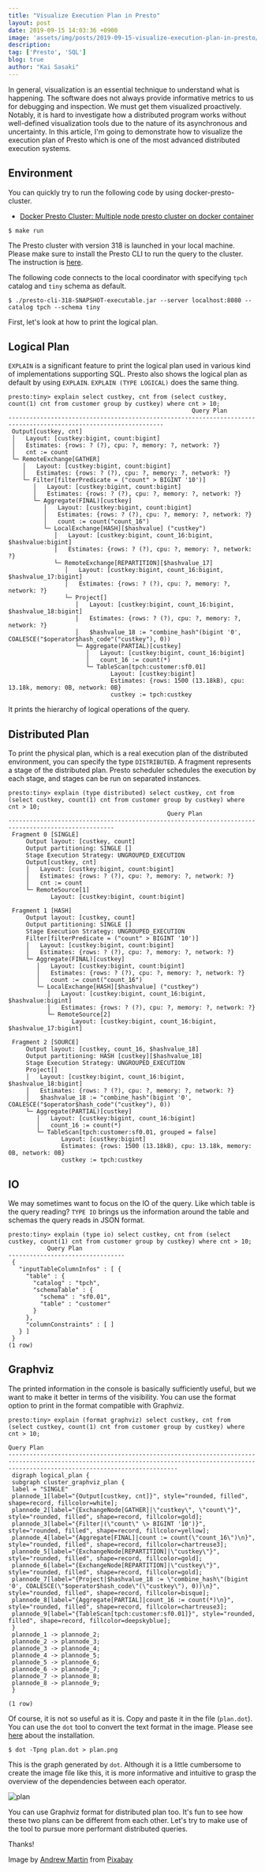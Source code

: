 ```yaml
---
title: "Visualize Execution Plan in Presto"
layout: post
date: 2019-09-15 14:03:36 +0900
image: 'assets/img/posts/2019-09-15-visualize-execution-plan-in-presto/catch.jpg'
description:
tag: ['Presto', 'SQL']
blog: true
author: "Kai Sasaki"
---
```


In general, visualization is an essential technique to understand what is happening. The software does not always provide informative metrics to us for debugging and inspection. We must get them visualized proactively. Notably, it is hard to investigate how a distributed program works without well-defined visualization tools due to the nature of its asynchronous and uncertainty. In this article, I'm going to demonstrate how to visualize the execution plan of Presto which is one of the most advanced distributed execution systems.

## Environment

You can quickly try to run the following code by using docker-presto-cluster.

* [Docker Presto Cluster: Multiple node presto cluster on docker container](https://github.com/Lewuathe/docker-presto-cluster)

```
$ make run
```

The Presto cluster with version 318 is launched in your local machine. Please make sure to install the Presto CLI to run the query to the cluster. The instruction is [here](https://prestosql.io/docs/current/installation/cli.html).

The following code connects to the local coordinator with specifying `tpch` catalog and `tiny` schema as default.

```
$ ./presto-cli-318-SNAPSHOT-executable.jar --server localhost:8080 --catalog tpch --schema tiny
```

First, let's look at how to print the logical plan.

## Logical Plan

`EXPLAIN` is a significant feature to print the logical plan used in various kind of implementations supporting SQL. Presto also shows the logical plan as default by using `EXPLAIN`. `EXPLAIN (TYPE LOGICAL)` does the same thing.

```
presto:tiny> explain select custkey, cnt from (select custkey, count(1) cnt from customer group by custkey) where cnt > 10;
                                                    Query Plan
------------------------------------------------------------------------------------------------------------------
 Output[custkey, cnt]
 │   Layout: [custkey:bigint, count:bigint]
 │   Estimates: {rows: ? (?), cpu: ?, memory: ?, network: ?}
 │   cnt := count
 └─ RemoteExchange[GATHER]
    │   Layout: [custkey:bigint, count:bigint]
    │   Estimates: {rows: ? (?), cpu: ?, memory: ?, network: ?}
    └─ Filter[filterPredicate = ("count" > BIGINT '10')]
       │   Layout: [custkey:bigint, count:bigint]
       │   Estimates: {rows: ? (?), cpu: ?, memory: ?, network: ?}
       └─ Aggregate(FINAL)[custkey]
          │   Layout: [custkey:bigint, count:bigint]
          │   Estimates: {rows: ? (?), cpu: ?, memory: ?, network: ?}
          │   count := count("count_16")
          └─ LocalExchange[HASH][$hashvalue] ("custkey")
             │   Layout: [custkey:bigint, count_16:bigint, $hashvalue:bigint]
             │   Estimates: {rows: ? (?), cpu: ?, memory: ?, network: ?}
             └─ RemoteExchange[REPARTITION][$hashvalue_17]
                │   Layout: [custkey:bigint, count_16:bigint, $hashvalue_17:bigint]
                │   Estimates: {rows: ? (?), cpu: ?, memory: ?, network: ?}
                └─ Project[]
                   │   Layout: [custkey:bigint, count_16:bigint, $hashvalue_18:bigint]
                   │   Estimates: {rows: ? (?), cpu: ?, memory: ?, network: ?}
                   │   $hashvalue_18 := "combine_hash"(bigint '0', COALESCE("$operator$hash_code"("custkey"), 0))
                   └─ Aggregate(PARTIAL)[custkey]
                      │   Layout: [custkey:bigint, count_16:bigint]
                      │   count_16 := count(*)
                      └─ TableScan[tpch:customer:sf0.01]
                             Layout: [custkey:bigint]
                             Estimates: {rows: 1500 (13.18kB), cpu: 13.18k, memory: 0B, network: 0B}
                             custkey := tpch:custkey
```

It prints the hierarchy of logical operations of the query.

## Distributed Plan

To print the physical plan, which is a real execution plan of the distributed environment, you can specify the type `DISTRIBUTED`. A fragment represents a stage of the distributed plan. Presto scheduler schedules the execution by each stage, and stages can be run on separated instances.

```
presto:tiny> explain (type distributed) select custkey, cnt from (select custkey, count(1) cnt from customer group by custkey) where cnt > 10;
                                             Query Plan
----------------------------------------------------------------------------------------------------
 Fragment 0 [SINGLE]
     Output layout: [custkey, count]
     Output partitioning: SINGLE []
     Stage Execution Strategy: UNGROUPED_EXECUTION
     Output[custkey, cnt]
     │   Layout: [custkey:bigint, count:bigint]
     │   Estimates: {rows: ? (?), cpu: ?, memory: ?, network: ?}
     │   cnt := count
     └─ RemoteSource[1]
            Layout: [custkey:bigint, count:bigint]

 Fragment 1 [HASH]
     Output layout: [custkey, count]
     Output partitioning: SINGLE []
     Stage Execution Strategy: UNGROUPED_EXECUTION
     Filter[filterPredicate = ("count" > BIGINT '10')]
     │   Layout: [custkey:bigint, count:bigint]
     │   Estimates: {rows: ? (?), cpu: ?, memory: ?, network: ?}
     └─ Aggregate(FINAL)[custkey]
        │   Layout: [custkey:bigint, count:bigint]
        │   Estimates: {rows: ? (?), cpu: ?, memory: ?, network: ?}
        │   count := count("count_16")
        └─ LocalExchange[HASH][$hashvalue] ("custkey")
           │   Layout: [custkey:bigint, count_16:bigint, $hashvalue:bigint]
           │   Estimates: {rows: ? (?), cpu: ?, memory: ?, network: ?}
           └─ RemoteSource[2]
                  Layout: [custkey:bigint, count_16:bigint, $hashvalue_17:bigint]

 Fragment 2 [SOURCE]
     Output layout: [custkey, count_16, $hashvalue_18]
     Output partitioning: HASH [custkey][$hashvalue_18]
     Stage Execution Strategy: UNGROUPED_EXECUTION
     Project[]
     │   Layout: [custkey:bigint, count_16:bigint, $hashvalue_18:bigint]
     │   Estimates: {rows: ? (?), cpu: ?, memory: ?, network: ?}
     │   $hashvalue_18 := "combine_hash"(bigint '0', COALESCE("$operator$hash_code"("custkey"), 0))
     └─ Aggregate(PARTIAL)[custkey]
        │   Layout: [custkey:bigint, count_16:bigint]
        │   count_16 := count(*)
        └─ TableScan[tpch:customer:sf0.01, grouped = false]
               Layout: [custkey:bigint]
               Estimates: {rows: 1500 (13.18kB), cpu: 13.18k, memory: 0B, network: 0B}
               custkey := tpch:custkey
```

## IO

We may sometimes want to focus on the IO of the query. Like which table is the query reading? `TYPE IO` brings us the information around the table and schemas the query reads in JSON format.

```
presto:tiny> explain (type io) select custkey, cnt from (select custkey, count(1) cnt from customer group by custkey) where cnt > 10;
           Query Plan
---------------------------------
 {
   "inputTableColumnInfos" : [ {
     "table" : {
       "catalog" : "tpch",
       "schemaTable" : {
         "schema" : "sf0.01",
         "table" : "customer"
       }
     },
     "columnConstraints" : [ ]
   } ]
 }
(1 row)
```

## Graphviz

The printed information in the console is basically sufficiently useful, but we want to make it better in terms of the visibility. You can use the format option to print in the format compatible with Graphviz.

```
presto:tiny> explain (format graphviz) select custkey, cnt from (select custkey, count(1) cnt from customer group by custkey) where cnt > 10;
                                                                                         Query Plan
--------------------------------------------------------------------------------------------------------------------------------------------------------------------------------------------
 digraph logical_plan {
 subgraph cluster_graphviz_plan {
 label = "SINGLE"
 plannode_1[label="{Output[custkey, cnt]}", style="rounded, filled", shape=record, fillcolor=white];
 plannode_2[label="{ExchangeNode[GATHER]|\"custkey\", \"count\"}", style="rounded, filled", shape=record, fillcolor=gold];
 plannode_3[label="{Filter|(\"count\" \> BIGINT '10')}", style="rounded, filled", shape=record, fillcolor=yellow];
 plannode_4[label="{Aggregate[FINAL]|count := count(\"count_16\")\n}", style="rounded, filled", shape=record, fillcolor=chartreuse3];
 plannode_5[label="{ExchangeNode[REPARTITION]|\"custkey\"}", style="rounded, filled", shape=record, fillcolor=gold];
 plannode_6[label="{ExchangeNode[REPARTITION]|\"custkey\"}", style="rounded, filled", shape=record, fillcolor=gold];
 plannode_7[label="{Project|$hashvalue_18 := \"combine_hash\"(bigint '0', COALESCE(\"$operator$hash_code\"(\"custkey\"), 0))\n}", style="rounded, filled", shape=record, fillcolor=bisque];
 plannode_8[label="{Aggregate[PARTIAL]|count_16 := count(*)\n}", style="rounded, filled", shape=record, fillcolor=chartreuse3];
 plannode_9[label="{TableScan[tpch:customer:sf0.01]}", style="rounded, filled", shape=record, fillcolor=deepskyblue];
 }
 plannode_1 -> plannode_2;
 plannode_2 -> plannode_3;
 plannode_3 -> plannode_4;
 plannode_4 -> plannode_5;
 plannode_5 -> plannode_6;
 plannode_6 -> plannode_7;
 plannode_7 -> plannode_8;
 plannode_8 -> plannode_9;
 }

(1 row)
```

Of course, it is not so useful as it is. Copy and paste it in the file (`plan.dot`). You can use the `dot` tool to convert the text format in the image. Please see [here](https://www.graphviz.org) about the installation.

```
$ dot -Tpng plan.dot > plan.png
```

This is the graph generated by `dot`. Although it is a little cumbersome to create the image file like this, it is more informative and intuitive to grasp the overview of the dependencies between each operator.

![plan](assets/img/posts/2019-09-15-visualize-execution-plan-in-presto/plan.png)

You can use Graphviz format for distributed plan too. It's fun to see how these two plans can be different from each other. Let's try to make use of the tool to pursue more performant distributed queries.

Thanks!

Image by <a href="https://pixabay.com/users/aitoff-388338/?utm_source=link-attribution&amp;utm_medium=referral&amp;utm_campaign=image&amp;utm_content=1822040">Andrew Martin</a> from <a href="https://pixabay.com/?utm_source=link-attribution&amp;utm_medium=referral&amp;utm_campaign=image&amp;utm_content=1822040">Pixabay</a>